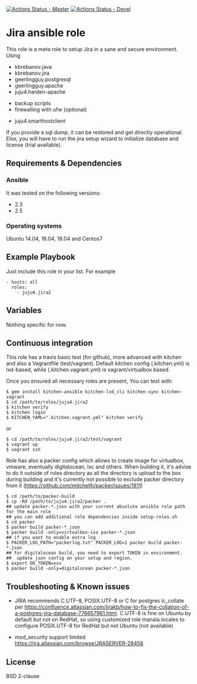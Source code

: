 [![Actions Status - Master](https://github.com/juju4/ansible-jira2/workflows/AnsibleCI/badge.svg)](https://github.com/juju4/ansible-jira2/actions?query=branch%3Amaster)
[![Actions Status - Devel](https://github.com/juju4/ansible-jira2/workflows/AnsibleCI/badge.svg?branch=devel)](https://github.com/juju4/ansible-jira2/actions?query=branch%3Adevel)

# Jira ansible role

This role is a meta role to setup Jira in a sane and secure environment. Using
- kbrebanov.java
- kbrebanov.jira
- geerlingguy.postgresql
- geerlingguy.apache
- juju4.harden-apache
+ backup scripts
+ firewalling with ufw
(optional)
- juju4.smarthostclient

If you provide a sql dump, it can be restored and get directly operational.
Else, you will have to run the jira setup wizard to initialize database and license (trial available).

## Requirements & Dependencies

### Ansible
It was tested on the following versions:
 * 2.3
 * 2.5

### Operating systems

Ubuntu 14.04, 16.04, 18.04 and Centos7

## Example Playbook

Just include this role in your list.
For example

```
- hosts: all
  roles:
    - juju4.jira2
```

## Variables

Nothing specific for now.

## Continuous integration

This role has a travis basic test (for github), more advanced with kitchen and also a Vagrantfile (test/vagrant).
Default kitchen config (.kitchen.yml) is lxd-based, while (.kitchen.vagrant.yml) is vagrant/virtualbox based.

Once you ensured all necessary roles are present, You can test with:
```
$ gem install kitchen-ansible kitchen-lxd_cli kitchen-sync kitchen-vagrant
$ cd /path/to/roles/juju4.jira2
$ kitchen verify
$ kitchen login
$ KITCHEN_YAML=".kitchen.vagrant.yml" kitchen verify
```
or
```
$ cd /path/to/roles/juju4.jira2/test/vagrant
$ vagrant up
$ vagrant ssh
```

Role has also a packer config which allows to create image for virtualbox, vmware, eventually digitalocean, lxc and others.
When building it, it's advise to do it outside of roles directory as all the directory is upload to the box during building 
and it's currently not possible to exclude packer directory from it (https://github.com/mitchellh/packer/issues/1811)
```
$ cd /path/to/packer-build
$ cp -Rd /path/to/juju4.jira2/packer .
## update packer-*.json with your current absolute ansible role path for the main role
## you can add additional role dependencies inside setup-roles.sh
$ cd packer
$ packer build packer-*.json
$ packer build -only=virtualbox-iso packer-*.json
## if you want to enable extra log
$ PACKER_LOG_PATH="packerlog.txt" PACKER_LOG=1 packer build packer-*.json
## for digitalocean build, you need to export TOKEN in environment.
##  update json config on your setup and region.
$ export DO_TOKEN=xxx
$ packer build -only=digitalocean packer-*.json
```

## Troubleshooting & Known issues

* JIRA recommends C.UTF-8, POSIX.UTF-8 or C for postgres lc_collate per https://confluence.atlassian.com/jirakb/how-to-fix-the-collation-of-a-postgres-jira-database-776657961.html.
C.UTF-8 is fine on Ubuntu by default but not on RedHat, so using customized role manala.locales to configure POSIX.UTF-8 for RedHat but not Ubuntu (not available)

* mod_security support limited
https://jira.atlassian.com/browse/JRASERVER-28458

## License

BSD 2-clause

